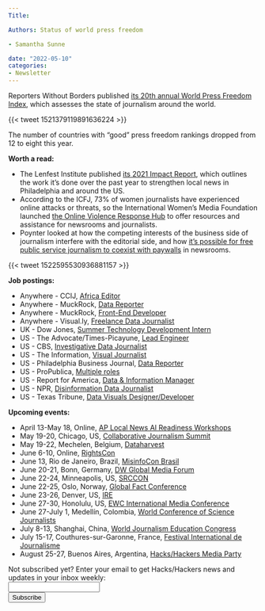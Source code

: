 ```yaml
---
Title: 

Authors: Status of world press freedom

- Samantha Sunne

date: "2022-05-10" 
categories: 
- Newsletter 
---
```


Reporters Without Borders published [its 20th annual World Press Freedom Index](https://rsf.org/en/index), which assesses the state of journalism around the world. 

{{< tweet 1521379119891636224 >}}

The number of countries with “good” press freedom rankings dropped from 12 to eight this year.

**Worth a read:**



* The Lenfest Institute published [its 2021 Impact Report](https://www.lenfestinstitute.org/2021-lenfest-institute-impact-report/), which outlines the work it’s done over the past year to strengthen local news in Philadelphia and around the US.
* According to the ICFJ, 73% of women journalists have experienced online attacks or threats, so the International Women’s Media Foundation launched [the Online Violence Response Hub](https://onlineviolenceresponsehub.org/) to offer resources and assistance for newsrooms and journalists.
* Poynter looked at how the competing interests of the business side of journalism interfere with the editorial side, and how [it’s possible for free public service journalism to coexist with paywalls](https://www.poynter.org/commentary/analysis/2022/how-free-service-journalism-and-paywalls-can-coexist/) in newsrooms.

{{< tweet 1522595530936881157 >}}

**Job postings:**



* Anywhere - CCIJ, [Africa Editor](https://ccij.io/africa-editor-job-opening/)
* Anywhere - MuckRock, [Data Reporter](https://www.muckrock.com/jobs/)
* Anywhere - MuckRock, [Front-End Developer](https://www.muckrock.com/jobs/)
* Anywhere - Visual.ly, [Freelance Data Journalist](https://visual.ly/content/data-journalist-freelance)
* UK - Dow Jones, [Summer Technology Development Intern](https://www.cisionjobs.co.uk/job/107663/summer-2022-technology-development-internship/)
* US - The Advocate/Times-Picayune, [Lead Engineer](https://workforcenow.adp.com/mascsr/default/mdf/recruitment/recruitment.html?cid=5435dcca-10a4-4d70-a522-64e8ecfa3a7d&ccId=19000101_000001&lang=en_US&jobId=9200388520318_1&source=EN)
* US - CBS, [Investigative Data Journalist](https://www.ire.org/job-center/investigative-data-journalist/)
* US - The Information, [Visual Journalist](https://boards.greenhouse.io/theinformation/jobs/5115101003)
* US - Philadelphia Business Journal, [Data Reporter](https://talkingbiznews.com/biz-news-help-wanted/full-time/philadelphia-biz-journal-seeks-a-data-reporter/)
* US - ProPublica, [Multiple roles](https://www.propublica.org/jobs/)
* US - Report for America, [Data & Information Manager](https://inn.org/job/the-groundtruth-project-inc-8-data-and-information-manager-report-for-america/)
* US - NPR, [Disinformation Data Journalist](https://recruiting.ultipro.com/NAT1011NATPR/JobBoard/af823b19-a43b-4cda-b6c2-c06508d84cf6/OpportunityDetail?opportunityId=71a850ae-4cce-4719-a1f6-91dbf29954f4)
* US - Texas Tribune, [Data Visuals Designer/Developer](https://www.texastribune.org/jobs/designer-developer-data-visuals/)

**Upcoming events:**



* April 13-May 18, Online, [AP Local News AI Readiness Workshops](https://edmaker.co/ap/readiness-workshops/local-news-ai)
* May 19-20, Chicago, US, [Collaborative Journalism Summit](https://collaborativejournalism.org/cjs2022/)
* May 19-22, Mechelen, Belgium, [Dataharvest](https://dataharvest.eu/)
* June 6-10, Online, [RightsCon](https://www.rightscon.org/)
* June 13, Rio de Janeiro, Brazil, [MisinfoCon Brasil](https://misinfocon.com/lupa-and-hacks-hackers-announce-misinfocon-brasil-on-combating-disinformation-in-the-brazilian-4b3524555738)
* June 20-21, Bonn, Germany, [DW Global Media Forum](https://www.dw.com/en/shaping-tomorrow-now/a-59407905)
* June 22-24, Minneapolis, US, [SRCCON](https://srccon.org)
* June 22-25, Oslo, Norway, [Global Fact Conference](https://www.poynter.org/fact-checking/2021/fact-checkers-will-meet-oslo-for-the-first-in-person-global-fact-conference-in-two-years/)
* June 23-26, Denver, US, [IRE](https://www.ire.org/training/conferences/)
* June 27-30, Honolulu, US, [EWC International Media Conference](https://www.eastwestcenter.org/professional-development/seminars-journalism-programs/ewc-international-media-conference)
* June 27-July 1, Medellín, Colombia, [World Conference of Science Journalists](https://wfsj.org/world-conference-on-science-journalists/)
* July 8-13, Shanghai, China, [World Journalism Education Congress](https://wjec.net/china-to-host-2022-world-journalism-education-congress/)
* July 15-17, Couthures-sur-Garonne, France, [Festival International de Journalisme](https://festivalinternationaldejournalisme.com/)
* August 25-27, Buenos Aires, Argentina, [Hacks/Hackers Media Party](https://www.mediaparty.info/)

<div id="mc_embed_signup"><form id="mc-embedded-subscribe-form" class="validate" action="//hackshackers.us1.list-manage.com/subscribe/post?u=c56f2e53d5ed6ef87f8aaa75c&amp;id=fb2bc6f10b" method="post" name="mc-embedded-subscribe-form" novalidate="" target="_blank">

<div id="mc_embed_signup_scroll">

<div class="mc-field-group"><label for="mce-EMAIL">Not subscribed yet? Enter your email to get Hacks/Hackers news and updates in your inbox weekly:  </label></div>

<div class="mc-field-group"><input id="mce-EMAIL" class="required email" name="EMAIL" type="email" value="" /></div>

<!-- real people should not fill this in and expect good things - do not remove this or risk form bot signups-->

<div style="position: absolute; left: -5000px;"><input tabindex="-1" name="b_c56f2e53d5ed6ef87f8aaa75c_fb2bc6f10b" type="text" value="" /></div>

<div class="clear"><input id="mc-embedded-subscribe" class="button" name="subscribe" type="submit" value="Subscribe" /></div>

</div>

</form></div>

<!--End mc_embed_signup-->

<meta name="twitter:card" content="summary">

<meta name="twitter:image:src" content="https://hackshackers.com/content-images/about/hackshackers_logomark.png">
